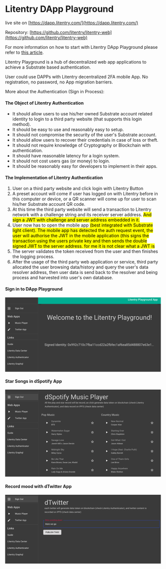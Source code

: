 # Litentry DApp Playground

live site on [https://dapp.litentry.com/](https://dapp.litentry.com/)

Repository: [https://github.com/litentry/litentry-web](https://github.com/litentry/litentry-web)

For more information on how to start with Litentry DApp Playground please refer to [this article](https://www.litentry.com/post/play-litentry-dapps-with-ipfs-part-1).

Litentry Playground is a hub of decentralized web app applications to achieve a Substrate based authentication.

User could use DAPPs with Litentry decentralized 2FA mobile App. No registration, no password, no App migration barriers.

More about the Authentication (Sign in Process):

#### The Object of Litentry Authentication

* It should allow users to use his/her owned Substrate account related identity to login to a third party website (that supports this login method).
* It should be easy to use and reasonably easy to setup.
* It should not compromise the security of the user's Substrate account.
* It should allow users to recover their credentials in case of loss or theft.
* It should not require knowledge of Cryptography or Blockchain with authentication.
* It should have reasonable latency for a login system.
* It should not cost users gas (or money) to login.
* It should be reasonably easy for developers to implement in their apps.

#### The Implementation of Litentry Authentication

1. User on a third party website and click login with Litentry Button
2. A preset account will come if user has logged on with Litentry before in this computer or device, or a QR scanner will come up for user to scan his/her Substrate account QR code.
3. At this time the third party website will send a transaction to Litentry network with a challenge string and its receiver server address. <mark>And sign a JWT with challenge and server address embedded in it.</mark>
4. User now has to open the mobile app <mark>(best integrated with Substrate light client)</mar>. The mobile app has detected the auth request event, the user will authorise the JWT in the mobile application (this signs the transaction using the users private key and then sends the double signed JWT to the server address. <mark>for me it is not clear what a JWT is</mark>
5. The server validates the token received from the user and then finishes the logging process.
6. After the usage of the third party web application or service, third party allocated the user browsing data/history and query the user's data resolver address, then user data is send back to the resolver and being process and harvested into user's own database.

#### Sign in to DApp Playground

![Sign in](./web1.png)

#### Star Songs in dSpotify App

![star songs](./web2.png)

#### Record mood with dTwitter App

![record mood](./web3.png)
